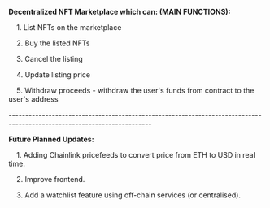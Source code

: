 **Decentralized NFT Marketplace which can: (MAIN FUNCTIONS):**

    1. List NFTs on the marketplace

    2. Buy the listed NFTs

    3. Cancel the listing

    4. Update listing price

    5. Withdraw proceeds - withdraw the user's funds from contract to the user's address

**-----------------------------------------------------------------------------------------------------------------------**

**Future Planned Updates:**

    1. Adding Chainlink pricefeeds to convert price from ETH to USD in real time.

    2. Improve frontend.

    3. Add a watchlist feature using off-chain services (or centralised).